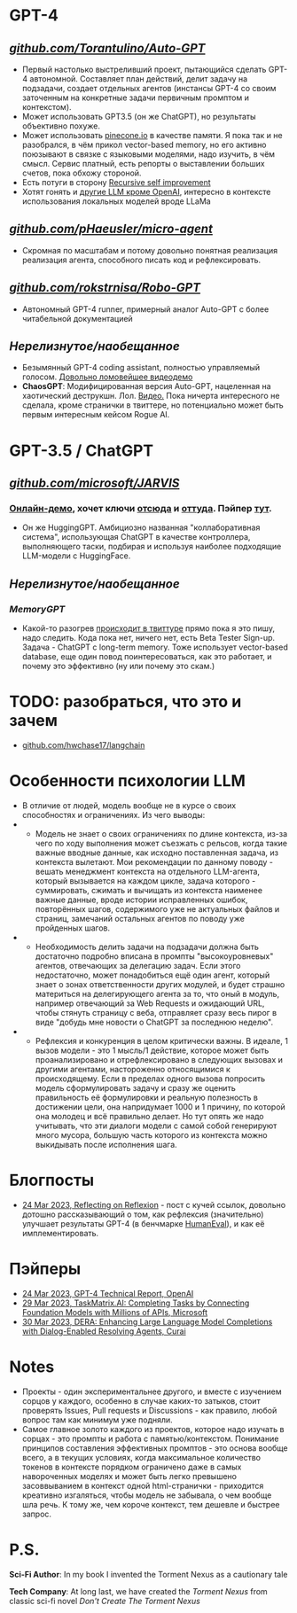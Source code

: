 # GPT-4
## *[github.com/Torantulino/Auto-GPT](https://github.com/Torantulino/Auto-GPT)*
- Первый настолько выстреливший проект, пытающийся сделать GPT-4 автономной. Составляет план действий, делит задачу на подзадачи, создает отдельных агентов (инстансы GPT-4 со своим заточенным на конкретные задачи первичным промптом и контекстом).
- Может использовать GPT3.5 (он же ChatGPT), но результаты объективно похуже.
- Может использовать [pinecone.io](https://www.pinecone.io/) в качестве памяти. Я пока так и не разобрался, в чём прикол vector-based memory, но его активно поюзывают в связке с языковыми моделями, надо изучить, в чём смысл. Сервис платный, есть репорты о выставлении больших счетов, пока обхожу стороной.
- Есть потуги в сторону [Recursive self improvement](https://github.com/Torantulino/Auto-GPT/issues/15)
- Хотят гонять и [другие LLM кроме OpenAI](https://github.com/Torantulino/Auto-GPT/issues/25), интересно в контексте использования локальных моделей вроде LLaMa

## *[github.com/pHaeusler/micro-agent](https://github.com/pHaeusler/micro-agent)*
- Скромная по масштабам и потому довольно понятная реализация реализация агента, способного писать код и рефлексировать.

## *[github.com/rokstrnisa/Robo-GPT](https://github.com/rokstrnisa/Robo-GPT)*
- Автономный GPT-4 runner, примерный аналог Auto-GPT с более читабельной документацией

## *Нерелизнутое/наобещанное*
- Безымянный GPT-4 coding assistant, полностью управляемый голосом. [Довольно ломовейшее видеодемо](https://mobile.twitter.com/mckaywrigley/status/1644034309253394433)
- **ChaosGPT**: Модифицированная версия Auto-GPT, нацеленная на хаотический деструкшн. Лол. [Видео.](https://www.youtube.com/watch?v=g7YJIpkk7KM) Пока ничерта интересного не сделала, кроме странички в твиттере, но потенциально может быть первым интересным кейсом Rogue AI.

# GPT-3.5 / ChatGPT
## *[github.com/microsoft/JARVIS](https://github.com/microsoft/JARVIS)*
### [Онлайн-демо](https://huggingface.co/spaces/microsoft/HuggingGPT), хочет ключи [отсюда](https://platform.openai.com/account/api-keys) и [оттуда](https://huggingface.co/docs/hub/security-tokens). Пэйпер [тут](https://arxiv.org/pdf/2303.17580.pdf).
- Он же HuggingGPT. Амбициозно названная "коллаборативная система", использующая ChatGPT в качестве контроллера, выполняющего таски, подбирая и используя наиболее подходящие LLM-модели с HuggingFace. 

## *Нерелизнутое/наобещанное*
### *MemoryGPT*
- Какой-то разогрев [происходит в твиттуре](https://twitter.com/rikvk01/status/1645062075285135360) прямо пока я это пишу, надо следить. Кода пока нет, ничего нет, есть Beta Tester Sign-up. Задача - ChatGPT с long-term memory. Тоже использует vector-based database, еще один повод поинтересоваться, как это работает, и почему это эффективно (ну или почему это скам.)

# TODO: разобраться, что это и зачем
- [github.com/hwchase17/langchain](https://github.com/hwchase17/langchain)

# Особенности психологии LLM
- В отличие от людей, модель вообще не в курсе о своих способностях и ограничениях. Из чего выводы:
- - Модель не знает о своих ограничениях по длине контекста, из-за чего по ходу выполнения может съезжать с рельсов, когда такие важные  вводные данные, как исходно поставленная задача, из контекста вылетают. Мои рекомендации по данному поводу - вешать менеджмент контекста на отдельного LLM-агента, который вызывается на каждом цикле, задача которого - суммировать, сжимать и вычищать из контекста наименее важные данные, вроде истории исправленных ошибок, повторённых шагов, содержимого уже не актуальных файлов и страниц, замечаний остальных агентов по поводу уже пройденных шагов.
- - Необходимость делить задачи на подзадачи должна быть достаточно подробно вписана в промпты "высокоуровневых" агентов, отвечающих за делегацию задач. Если этого недостаточно, может понадобиться ещё один агент, который знает о зонах ответственности других модулей, и будет страшно материться на делегирующего агента за то, что оный в модуль, например отвечающий за Web Requests и ожидающий URL, чтобы стянуть страницу с веба, отправляет сразу весь пирог в виде "добудь мне новости о ChatGPT за последнюю неделю".
- - Рефлексия и конкуренция в целом критически важны. В идеале, 1 вызов модели - это 1 мысль/1 действие, которое может быть проанализировано и отрефлексировано в следующих вызовах и другими агентами, настороженно относящимися к происходящему. Если в пределах одного вызова попросить модель сформулировать задачу и сразу же оценить правильность её формулировки и реальную полезность в достижении цели, она напридумает 1000 и 1 причину, по которой она молодец и всё правильно делает. Но тут опять же надо учитывать, что эти диалоги модели с самой собой генерируют много мусора, большую часть которого из контекста можно выкидывать после исполнения шага.

# Блогпосты
- [24 Mar 2023, Reflecting on Reflexion](https://nanothoughts.substack.com/p/reflecting-on-reflexion) - пост с кучей ссылок, довольно дотошно рассказывающий о том, как рефлексия (значительно) улучшает результаты GPT-4 (в бенчмарке [HumanEval](https://paperswithcode.com/dataset/humaneval)), и как её имплементировать.
# Пэйперы
- [24 Mar 2023, GPT-4 Technical Report, OpenAI](https://arxiv.org/pdf/2303.08774.pdf)
- [29 Mar 2023, TaskMatrix.AI: Completing Tasks by Connecting Foundation Models with Millions of APIs, Microsoft](https://arxiv.org/pdf/2303.16434.pdf)
- [30 Mar 2023, DERA: Enhancing Large Language Model Completions with Dialog-Enabled Resolving Agents, Curai](https://arxiv.org/pdf/2303.17071v1.pdf)

# Notes
- Проекты - один экспериментальнее другого, и вместе с изучением сорцов у каждого, особенно в случае каких-то затыков, стоит проверять Issues, Pull requests и Discussions - как правило, любой вопрос там как минимум уже подняли.
- Самое главное золото каждого из проектов, которое надо изучать в сорцах - это промпты и работа с памятью/контекстом. Понимание принципов составления эффективных промптов - это основа вообще всего, а в текущих условиях, когда максимальное количество токенов в контексте порядком ограничено даже в самых навороченных моделях и может быть легко превышено засоввыванием в контекст одной html-странички - приходится креативно изгаляться, чтобы модель не забывала, о чем вообще шла речь. К тому же, чем короче контекст, тем дешевле и быстрее запрос.

# P.S.
**Sci-Fi Author**: In my book I invented the Torment Nexus as a cautionary tale

**Tech Company**: At long last, we have created the *Torment Nexus* from classic sci-fi novel *Don't Create The Torment Nexus*
